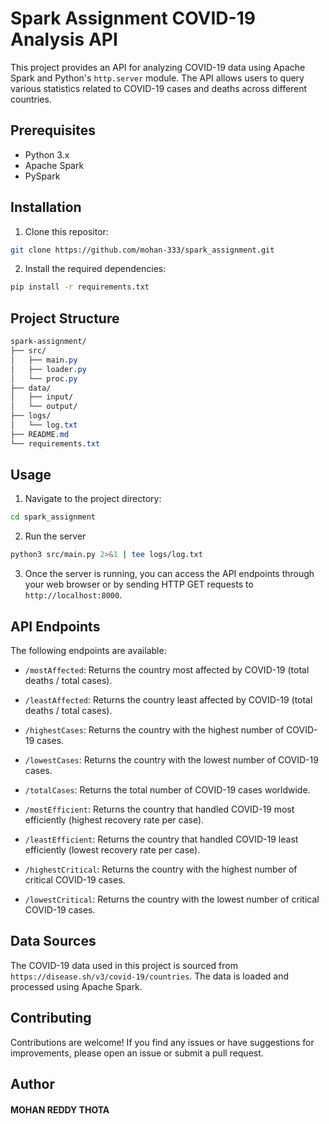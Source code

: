 # Spark Assignment COVID-19 Analysis API

This project provides an API for analyzing COVID-19 data using Apache Spark and Python's `http.server` module. The API allows users to query various statistics related to COVID-19 cases and deaths across different countries.

## Prerequisites

- Python 3.x
- Apache Spark
- PySpark

## Installation

1. Clone this repositor:

```bash
git clone https://github.com/mohan-333/spark_assignment.git
```

2. Install the required dependencies:

```bash
pip install -r requirements.txt
```

## Project Structure

```css
spark-assignment/
├── src/
│   ├── main.py
│   ├── loader.py
│   └── proc.py
├── data/
│   ├── input/
│   └── output/
├── logs/
│   └── log.txt
├── README.md
└── requirements.txt
```

## Usage

1. Navigate to the project directory:

```bash
cd spark_assignment
```

2. Run the server

```bash
python3 src/main.py 2>&1 | tee logs/log.txt
```

3. Once the server is running, you can access the API endpoints through your web browser or by sending HTTP GET requests to `http://localhost:8000`.


## API Endpoints

The following endpoints are available:

- `/mostAffected`: Returns the country most affected by COVID-19 (total deaths / total cases).

- `/leastAffected`: Returns the country least affected by COVID-19 (total deaths / total cases).

- `/highestCases`: Returns the country with the highest number of COVID-19 cases.

- `/lowestCases`: Returns the country with the lowest number of COVID-19 cases.

- `/totalCases`: Returns the total number of COVID-19 cases worldwide.

- `/mostEfficient`: Returns the country that handled COVID-19 most efficiently (highest recovery rate per case).

- `/leastEfficient`: Returns the country that handled COVID-19 least efficiently (lowest recovery rate per case).

- `/highestCritical`: Returns the country with the highest number of critical COVID-19 cases.

- `/lowestCritical`: Returns the country with the lowest number of critical COVID-19 cases.


## Data Sources

The COVID-19 data used in this project is sourced from `https://disease.sh/v3/covid-19/countries`. The data is loaded and processed using Apache Spark.

## Contributing

Contributions are welcome! If you find any issues or have suggestions for improvements, please open an issue or submit a pull request.

## Author

#### MOHAN REDDY THOTA



